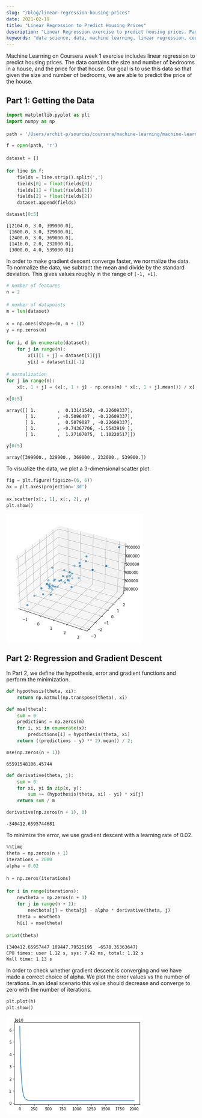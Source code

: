 ```yaml
---
slug: "/blog/linear-regression-housing-prices"
date: 2021-02-19
title: "Linear Regression to Predict Housing Prices"
description: "Linear Regression exercise to predict housing prices. Part of Machine Learning Week 1."
keywords: "data science, data, machine learning, linear regression, coursera"
---
```


Machine Learning on Coursera week 1 exercise includes linear regression to predict housing prices. The data contains the size and number of bedrooms in a house, and the price for that house. Our goal is to use this data so that given the size and number of bedrooms, we are able to predict the price of the house.
## Part 1: Getting the Data


```python
import matplotlib.pyplot as plt
import numpy as np

path = '/Users/archit-p/sources/coursera/machine-learning/machine-learning-ex1/ex1/ex1data2.txt'
```


```python
f = open(path, 'r')

dataset = []

for line in f:
    fields = line.strip().split(',')
    fields[0] = float(fields[0])
    fields[1] = float(fields[1])
    fields[2] = float(fields[2])
    dataset.append(fields)
```


```python
dataset[0:5]
```




    [[2104.0, 3.0, 399900.0],
     [1600.0, 3.0, 329900.0],
     [2400.0, 3.0, 369000.0],
     [1416.0, 2.0, 232000.0],
     [3000.0, 4.0, 539900.0]]



In order to make gradient descent converge faster, we normalize the data. To normalize the data, we subtract the mean and divide by the standard deviation. This gives values roughly in the range of `[-1, +1]`.


```python
# number of features
n = 2

# number of datapoints
m = len(dataset)

x = np.ones(shape=(m, n + 1))
y = np.zeros(m)

for i, d in enumerate(dataset):
    for j in range(n):
        x[i][1 + j] = dataset[i][j]
        y[i] = dataset[i][-1]

# normalization        
for j in range(n):
    x[:, 1 + j] = (x[:, 1 + j] - np.ones(m) * x[:, 1 + j].mean()) / x[:, 1 + j].std()
```


```python
x[0:5]
```




    array([[ 1.        ,  0.13141542, -0.22609337],
           [ 1.        , -0.5096407 , -0.22609337],
           [ 1.        ,  0.5079087 , -0.22609337],
           [ 1.        , -0.74367706, -1.5543919 ],
           [ 1.        ,  1.27107075,  1.10220517]])




```python
y[0:5]
```




    array([399900., 329900., 369000., 232000., 539900.])



To visualize the data, we plot a 3-dimensional scatter plot.


```python
fig = plt.figure(figsize=(6, 6))
ax = plt.axes(projection='3d')

ax.scatter(x[:, 1], x[:, 2], y)
plt.show()
```


    
![png](./images/output_10_0.png)
    


## Part 2: Regression and Gradient Descent
In Part 2, we define the hypothesis, error and gradient functions and perform the minimization.


```python
def hypothesis(theta, xi):
    return np.matmul(np.transpose(theta), xi)
```


```python
def mse(theta):
    sum = 0
    predictions = np.zeros(m)
    for i, xi in enumerate(x):
        predictions[i] = hypothesis(theta, xi)
    return ((predictions - y) ** 2).mean() / 2;
```


```python
mse(np.zeros(n + 1))
```




    65591548106.45744




```python
def derivative(theta, j):
    sum = 0
    for xi, yi in zip(x, y):
        sum += (hypothesis(theta, xi) - yi) * xi[j]
    return sum / m
```


```python
derivative(np.zeros(n + 1), 0)
```




    -340412.6595744681



To minimize the error, we use gradient descent with a learning rate of 0.02.


```python
%%time
theta = np.zeros(n + 1)
iterations = 2000
alpha = 0.02

h = np.zeros(iterations)

for i in range(iterations):
    newtheta = np.zeros(n + 1)
    for j in range(n + 1):
        newtheta[j] = theta[j] - alpha * derivative(theta, j)
    theta = newtheta
    h[i] = mse(theta)

print(theta)
```

    [340412.65957447 109447.79525195  -6578.35363647]
    CPU times: user 1.12 s, sys: 7.42 ms, total: 1.12 s
    Wall time: 1.13 s


In order to check whether gradient descent is converging and we have made a correct choice of alpha. We plot the error values vs the number of iterations. In an ideal scenario this value should decrease and converge to zero with the number of iterations.


```python
plt.plot(h)
plt.show()
```


    
![png](./images/output_20_0.png)
    

